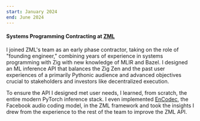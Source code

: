 ```yaml
---
start: January 2024
end: June 2024
---
```


#### Systems Programming Contracting at [ZML](https://zml.ai)

I joined ZML's team as an early phase contractor, taking on the role of "founding engineer," combining years of experience in systems programming with Zig with new knowledge of MLIR and Bazel. I designed an ML inference API that balances the Zig Zen and the past user experiences of a primarily Pythonic audience and advanced objectives crucial to stakeholders and investors like decentralized execution.

To ensure the API I designed met user needs, I learned, from scratch, the entire modern PyTorch inference stack. I even implemented [EnCodec](https://github.com/facebookresearch/encodec), the Facebook audio coding model, in the ZML framework and took the insights I drew from the experience to the rest of the team to improve the ZML API.
